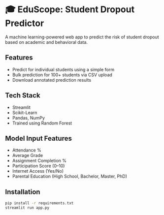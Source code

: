 # 🎓 EduScope: Student Dropout Predictor

A machine learning-powered web app to predict the risk of student dropout based on academic and behavioral data.

## Features

- Predict for individual students using a simple form
- Bulk prediction for 100+ students via CSV upload
- Download annotated prediction results

## Tech Stack

- Streamlit
- Scikit-Learn
- Pandas, NumPy
- Trained using Random Forest

## Model Input Features

- Attendance %
- Average Grade
- Assignment Completion %
- Participation Score (0–10)
- Internet Access (Yes/No)
- Parental Education (High School, Bachelor, Master, PhD)

## Installation

```bash
pip install -r requirements.txt
streamlit run app.py

